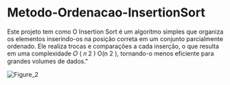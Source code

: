 # Metodo-Ordenacao-InsertionSort

Este projeto tem como O Insertion Sort é um algoritmo simples que organiza os elementos inserindo-os na posição correta em um conjunto parcialmente ordenado. Ele realiza trocas e comparações a cada inserção, o que resulta em uma complexidade 
𝑂
(
𝑛
2
)
O(n 
2
 ), tornando-o menos eficiente para grandes volumes de dados."

![Figure_2](https://github.com/user-attachments/assets/75f9b771-a730-4622-a069-b625164838ce)
